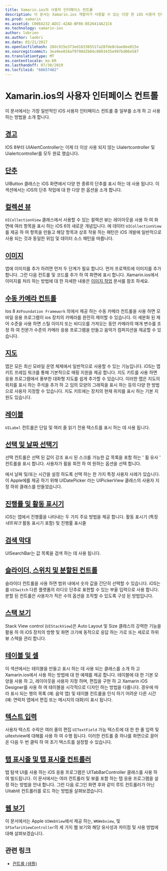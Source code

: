 ```yaml
---
title: Xamarin.ios의 사용자 인터페이스 컨트롤
description: 이 문서는 Xamarin.ios 개발자가 사용할 수 있는 다양 한 iOS 사용자 인터페이스 컨트롤을 설명 하는 가이드로 연결 됩니다. 연결 된 콘텐츠는 경고, 단추, 컬렉션 보기, 이미지, 수동 카메라 컨트롤, 지도, 레이블, 선택, 날짜 선택기 등에 대해 설명 합니다.
ms.prod: xamarin
ms.assetid: C00EA232-ADCC-42AD-BF86-B526414A21C6
ms.technology: xamarin-ios
author: lobrien
ms.author: laobri
ms.date: 03/21/2017
ms.openlocfilehash: 28dc915e373ed16336551fa28fde8cbae8ee815e
ms.sourcegitcommit: 3ea9ee034af9790d2b0dc0893435e997bd06e587
ms.translationtype: MT
ms.contentlocale: ko-KR
ms.lasthandoff: 07/30/2019
ms.locfileid: "68657482"
---
```

# <a name="user-interface-controls-in-xamarinios"></a>Xamarin.ios의 사용자 인터페이스 컨트롤

이 문서에서는 가장 일반적인 iOS 사용자 인터페이스 컨트롤 중 일부를 소개 하 고 사용 하는 방법을 소개 합니다.

## <a name="alertsalertsmd"></a>[경고](alerts.md)

IOS 8부터 UIAlertController는 이제 더 이상 사용 되지 않는 Uialertcontroller 및 Uialertcontroller를 모두 완료 했습니다.

## <a name="buttonsbuttonsmd"></a>[단추](buttons.md)

UIButton 클래스는 iOS 화면에서 다양 한 종류의 단추를 표시 하는 데 사용 됩니다. 이 섹션에서는 iOS의 단추 작업에 대 한 다양 한 옵션을 소개 합니다.

## <a name="collection-viewsuicollectionviewmd"></a>[컬렉션 뷰](uicollectionview.md)

`UICollectionView` 클래스에서 사용할 수 있는 컬렉션 뷰는 레이아웃을 사용 하 여 화면에 여러 항목을 표시 하는 iOS 6의 새로운 개념입니다. 에 데이터 `UICollectionView` 를 제공 하 여 항목을 만들고 해당 항목과 상호 작용 하는 패턴은 iOS 개발에 일반적으로 사용 되는 것과 동일한 위임 및 데이터 소스 패턴을 따릅니다.

## <a name="imagesimagemd"></a>[이미지](image.md)

앱에 이미지를 추가 하려면 먼저 두 단계가 필요 합니다. 먼저 프로젝트에 이미지를 추가 합니다. 그런 다음 컨트롤 및 코드를 추가 하 여 화면에 표시 합니다. Xamarin.ios에서 이미지를 처리 하는 방법에 대 한 자세한 내용은 [이미지 작업](~/ios/app-fundamentals/images-icons/index.md) 문서를 참조 하세요.

## <a name="manual-camera-controlsintro-to-manual-camera-controlsmd"></a>[수동 카메라 컨트롤](intro-to-manual-camera-controls.md)

Ios 8 `AVFoundation Framework` 의에서 제공 하는 수동 카메라 컨트롤을 사용 하면 모바일 응용 프로그램이 ios 장치의 카메라를 완전히 제어할 수 있습니다. 이 세분화 된 제어 수준을 사용 하면 스틸 이미지 또는 비디오를 가져오는 동안 카메라의 매개 변수를 조정 하 여 전문가 수준의 카메라 응용 프로그램을 만들고 음악가 컴퍼지션을 제공할 수 있습니다.

## <a name="mapsios-mapsindexmd"></a>[지도](ios-maps/index.md)

맵은 모든 최신 모바일 운영 체제에서 일반적으로 사용할 수 있는 기능입니다. iOS는 맵 키트 프레임 워크를 통해 기본적으로 매핑 지원을 제공 합니다. 지도 키트를 사용 하면 응용 프로그램에서 풍부한 대화형 지도를 쉽게 추가할 수 있습니다. 이러한 맵은 지도의 위치를 표시 하는 주석을 추가 하 고 임의 모양의 그래픽을 표시 하는 등의 다양 한 방법으로 사용자 지정할 수 있습니다. 지도 키트에는 장치의 현재 위치를 표시 하는 기본 지원도 있습니다.

## <a name="labelslabelsmd"></a>[레이블](labels.md)

`UILabel` 컨트롤은 단일 및 여러 줄 읽기 전용 텍스트를 표시 하는 데 사용 됩니다.

## <a name="pickers-and-date-pickerspickermd"></a>[선택 및 날짜 선택기](picker.md)

선택 컨트롤은 선택 된 값이 강조 표시 된 스크롤 가능한 값 목록을 포함 하는 ' 휠 유사 ' 컨트롤을 표시 합니다. 사용자가 휠을 회전 하 여 원하는 옵션을 선택 합니다.

에서 날짜 및/또는 시간을 설정 하도록 선택 하는 한 가지 특정 사용자 사례가 있습니다. 이 Apple에를 제공 하기 위해 UIDatePicker 라는 UIPickerView 클래스의 사용자 지정 하위 클래스를 만들었습니다.

## <a name="progress-and-activity-indicatorsprogress-activity-indicatormd"></a>[진행률 및 활동 표시기](progress-activity-indicator.md)

iOS는 앱에서 진행률을 나타내는 두 가지 주요 방법을 제공 합니다. 활동 표시기 (특정 _네트워크_ 활동 표시기 포함) 및 진행률 표시줄

## <a name="search-barssearchbarmd"></a>[검색 막대](searchbar.md)

UISearchBar는 값 목록을 검색 하는 데 사용 됩니다. 

## <a name="sliders-switches-and-segmented-controlsslider-switch-segmented-controlsmd"></a>[슬라이더, 스위치 및 분할된 컨트롤](slider-switch-segmented-controls.md)

슬라이더 컨트롤을 사용 하면 범위 내에서 숫자 값을 간단히 선택할 수 있습니다. iOS는를 `UISwitch` 다른 플랫폼의 라디오 단추로 표현할 수 있는 부울 입력으로 사용 합니다. 분할 된 컨트롤은 사용자가 적은 수의 옵션을 조작할 수 있도록 구성 된 방법입니다.

## <a name="stack-viewuistackviewmd"></a>[스택 보기](uistackview.md)

Stack View control (`UIStackView`)은 Auto Layout 및 Size 클래스의 강력한 기능을 활용 하 여 iOS 장치의 방향 및 화면 크기에 동적으로 응답 하는 가로 또는 세로로 하위 뷰 스택을 관리 합니다.

## <a name="tables-and-cellstablesindexmd"></a>[테이블 및 셀](tables/index.md)

이 섹션에서는 테이블을 만들고 표시 하는 데 사용 되는 클래스를 소개 하 고 Xamarin.ios에서 사용 하는 방법에 대 한 예제를 제공 합니다. 테이블에 대 한 기본 모양을 사용 하 고, 레이아웃을 사용자 지정 하며, 편집을 구현 하 고 Xamarin iOS Designer를 사용 하 여 테이블을 시각적으로 디자인 하는 방법을 다룹니다. 경우에 따라 표시 되는 행의 목록 (예: 음악 앱) 및 테이블 컨트롤을 인식 하기 어려운 다른 시간 (예: 연락처 앱에서 편집 또는 메시지의 대화)이 표시 됩니다.

## <a name="text-inputtext-inputmd"></a>[텍스트 입력](text-input.md)

사용자 텍스트 수락은 여러 줄의 편집 `UITextField` 가능 텍스트에 대 한 한 줄 입력 및 uitextview에 대해를 사용 하 여 수행 됩니다. 이러한 컨트롤 중 하나를 화면으로 끌어 온 다음 두 번 클릭 하 여 초기 텍스트를 설정할 수 있습니다.

## <a name="tab-bars-and-tab-bar-controllerscreating-tabbed-applicationsmd"></a>[탭 표시줄 및 탭 표시줄 컨트롤러](creating-tabbed-applications.md)

탭 탐색 UI를 사용 하는 iOS 응용 프로그램은 UITabBarController 클래스를 사용 하 여 빌드됩니다. 이 문서에서는 여러 컨트롤러 및 뷰를 포함 하는 탭 응용 프로그램을 설정 하는 방법을 안내 합니다. 그런 다음 로그인 화면 후와 같이 루트 컨트롤러가 아닌 Uitab바 컨트롤러를 로드 하는 방법을 살펴보겠습니다.

## <a name="web-viewsuiwebviewmd"></a>[웹 보기](uiwebview.md)

이 문서에서는 Apple `UIWebView`에서 제공 하는, `WKWebview`, 및 `SFSafariViewController`의 세 가지 웹 보기와 해당 유사성과 차이점 및 사용 방법에 대해 살펴보겠습니다.

## <a name="related-links"></a>관련 링크

- [컨트롤 (샘플)](https://docs.microsoft.com/samples/xamarin/ios-samples/controls)
